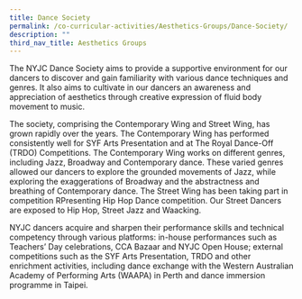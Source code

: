 ```yaml
---
title: Dance Society
permalink: /co-curricular-activities/Aesthetics-Groups/Dance-Society/
description: ""
third_nav_title: Aesthetics Groups
---
```

The NYJC Dance Society aims to provide a supportive environment for our dancers to discover and gain familiarity with various dance techniques and genres. It also aims to cultivate in our dancers an awareness and appreciation of aesthetics through creative expression of fluid body movement to music.

The society, comprising the Contemporary Wing and Street Wing, has grown rapidly over the years. The Contemporary Wing has performed consistently well for SYF Arts Presentation and at The Royal Dance-Off (TRDO) Competitions. The Contemporary Wing works on different genres, including Jazz, Broadway and Contemporary dance.  These varied genres allowed our dancers to explore the grounded movements of Jazz, while exploring the exaggerations of Broadway and the abstractness and breathing of Contemporary dance. The Street Wing has been taking part in competition RPresenting Hip Hop Dance competition. Our Street Dancers are exposed to Hip Hop, Street Jazz and Waacking.

NYJC dancers acquire and sharpen their performance skills and technical competency through various platforms: in-house performances such as Teachers’ Day celebrations, CCA Bazaar and NYJC Open House; external competitions such as the SYF Arts Presentation, TRDO and other enrichment activities, including dance exchange with the Western Australian Academy of Performing Arts (WAAPA) in Perth and dance immersion programme in Taipei.